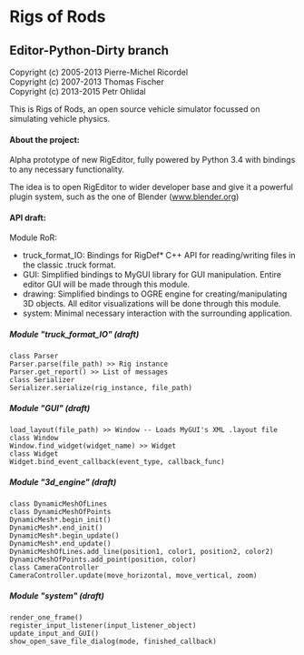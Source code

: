# Rigs of Rods 
## Editor-Python-Dirty branch

Copyright (c) 2005-2013 Pierre-Michel Ricordel  
Copyright (c) 2007-2013 Thomas Fischer  
Copyright (c) 2013-2015 Petr Ohlidal  

This is Rigs of Rods, an open source vehicle simulator focussed on simulating vehicle physics.

#### About the project:

Alpha prototype of new RigEditor, fully powered by Python 3.4 with bindings to any necessary functionality.

The idea is to open RigEditor to wider developer base and give it a powerful plugin system, such as the one of Blender (www.blender.org)

#### API draft:

Module RoR:

* truck_format_IO: Bindings for RigDef* C++ API for reading/writing files in the classic .truck format.
* GUI: Simplified bindings to MyGUI library for GUI manipulation. Entire editor GUI will be made through this module.
* drawing: Simplified bindings to OGRE engine for creating/manipulating 3D objects. All editor visualizations will be done through this module.
* system: Minimal necessary interaction with the surrounding application.

##### Module "truck_format_IO" (draft)
    class Parser
    Parser.parse(file_path) >> Rig instance
    Parser.get_report() >> List of messages
    class Serializer
    Serializer.serialize(rig_instance, file_path)

##### Module "GUI" (draft)
    
    load_layout(file_path) >> Window -- Loads MyGUI's XML .layout file
    class Window
    Window.find_widget(widget_name) >> Widget
    class Widget
    Widget.bind_event_callback(event_type, callback_func)
    
##### Module "3d_engine" (draft)
    class DynamicMeshOfLines
    class DynamicMeshOfPoints
    DynamicMesh*.begin_init()
    DynamicMesh*.end_init()
    DynamicMesh*.begin_update()
    DynamicMesh*.end_update()
    DynamicMeshOfLines.add_line(position1, color1, position2, color2)
    DynamicMeshOfPoints.add_point(position, color)
    class CameraController
    CameraController.update(move_horizontal, move_vertical, zoom)

##### Module "system" (draft)
    render_one_frame()
    register_input_listener(input_listener_object)
    update_input_and_GUI()
    show_open_save_file_dialog(mode, finished_callback)
    
    
